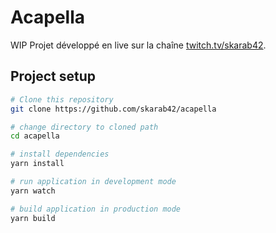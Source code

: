 # Acapella

WIP Projet développé en live sur la chaîne [twitch.tv/skarab42](https://www.twitch.tv/skarab42).

## Project setup

```bash
# Clone this repository
git clone https://github.com/skarab42/acapella

# change directory to cloned path
cd acapella

# install dependencies
yarn install

# run application in development mode
yarn watch

# build application in production mode
yarn build
```
